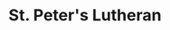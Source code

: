 ---
title: St. Peter's Lutheran
tags: john
image: src/files/john/St_Peters_2000.jpg
imageBase: St_Peters
alt: Family standing outside St. Peter's Lutheran Church in Shady Bend, Kansas.
imageDate: September 1985
location: Shady Bend, KS
camera: Argus C3
orientation: portrait
metaDescription: Family standing outside St. Peter's Lutheran Church in Shady Bend, Kansas.
---